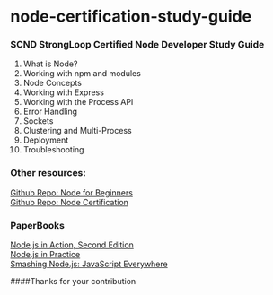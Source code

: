 # node-certification-study-guide
### SCND StrongLoop Certified Node Developer Study Guide


1. What is Node?
2. Working with npm and modules
3. Node Concepts
4. Working with Express
5. Working with the Process API
6. Error Handling
7. Sockets
8. Clustering and Multi-Process
9. Deployment
10. Troubleshooting

### Other resources:
[Github Repo: Node for Beginners](https://github.com/rockbot/node-for-beginners "Node for Beginners")    
[Github Repo: Node Certification](https://github.com/wilk/node-certification "Node Certification")    

### PaperBooks
[Node.js in Action, Second Edition](http://www.manning.com/cantelon2/)    
[Node.js in Practice](http://www.manning.com/young/)    
[Smashing Node.js: JavaScript Everywhere](http://eu.wiley.com/WileyCDA/WileyTitle/productCd-1119962595.html)    


####Thanks for your contribution
